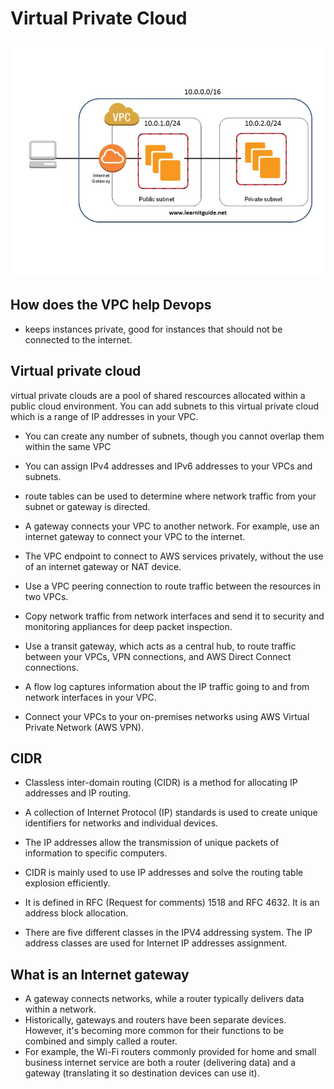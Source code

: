 # Virtual Private Cloud

![Alt text](pics/vpc.jpg "a title")

## How does the VPC help Devops

- keeps instances private, good for instances that should not be connected to the internet.

## Virtual private cloud
virtual private clouds are a pool of shared rescources allocated within a public cloud environment. You can add subnets to this virtual private cloud which is a range of IP addresses in your VPC.

- You can create any number of subnets, though you cannot overlap them within the same VPC

- You can assign IPv4 addresses and IPv6 addresses to your VPCs and subnets. 

- route tables can be used to determine where network traffic from your subnet or gateway is directed.

- A gateway connects your VPC to another network. For example, use an internet gateway to connect your VPC to the internet. 

- The VPC endpoint to connect to AWS services privately, without the use of an internet gateway or NAT device.

- Use a VPC peering connection to route traffic between the resources in two VPCs.

- Copy network traffic from network interfaces and send it to security and monitoring appliances for deep packet inspection.

- Use a transit gateway, which acts as a central hub, to route traffic between your VPCs, VPN connections, and AWS Direct Connect connections.

- A flow log captures information about the IP traffic going to and from network interfaces in your VPC.

- Connect your VPCs to your on-premises networks using AWS Virtual Private Network (AWS VPN).

## CIDR
- Classless inter-domain routing (CIDR) is a method for allocating IP addresses and IP routing. 
- A collection of Internet Protocol (IP) standards is used to create unique identifiers for networks and individual devices. 
- The IP addresses allow the transmission of unique packets of information to specific computers.

- CIDR is mainly used to use IP addresses and solve the routing table explosion efficiently. 
- It is defined in RFC (Request for comments) 1518 and RFC 4632. It is an address block allocation. 
- There are five different classes in the IPV4 addressing system. The IP address classes are used for Internet IP addresses assignment.

## What is an Internet gateway

- A gateway connects networks, while a router typically delivers data within a network. 
- Historically, gateways and routers have been separate devices. However, it's becoming more common for their functions to be combined and simply called a router. 
- For example, the Wi-Fi routers commonly provided for home and small business internet service are both a router (delivering data) and a gateway (translating it so destination devices can use it).